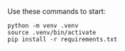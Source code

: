 Use these commands to start:

```
python -m venv .venv
source .venv/bin/activate
pip install -r requirements.txt
```
